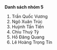 ****Danh sách nhóm 5****
1. Trần Quốc Vương
2. Ngô Xuân Trúc
3. Huỳnh Tấn Tiến
4. Chiu Thuỳ Tỷ
5. Hồ Đăng Quang
6. Lê Hoàng Trọng Tín
